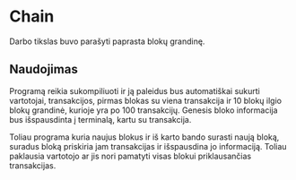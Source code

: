 # Chain
Darbo tikslas buvo parašyti paprasta blokų grandinę.

## Naudojimas

Programą reikia sukompiliuoti ir ją paleidus bus automatiškai sukurti vartotojai, transakcijos, pirmas blokas su viena transakcija ir 10 blokų ilgio blokų grandinė, kurioje yra po 100 transakcijų. Genesis bloko informacija bus išspausdinta į terminalą, kartu su transakcija.

Toliau programa kuria naujus blokus ir iš karto bando surasti naują bloką, suradus bloką priskiria jam transakcijas ir išspausdina jo informaciją. Toliau paklausia vartotojo ar jis nori pamatyti visas blokui priklausančias transakcijas.
